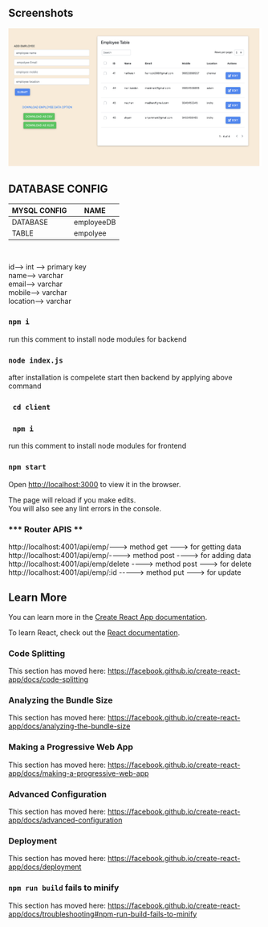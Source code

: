 ## Screenshots

![screenShots](/screenshots/dashboard.png)

## DATABASE CONFIG

| MYSQL CONFIG | NAME       |
| ------------ | ---------- |
| DATABASE     | employeeDB |
| TABLE        | empolyee   |

<br />

id--> int --> primary key<br />
name--> varchar<br />
email--> varchar<br />
mobile--> varchar<br />
location--> varchar<br />

### `npm i`

run this comment to install node modules for backend<br />

### `node index.js`

after installation is compelete start then backend by applying above command<br />

### ` cd client`

### ` npm i`

run this comment to install node modules for frontend <br />

### `npm start`

Open [http://localhost:3000](http://localhost:3000) to view it in the browser.<br />

The page will reload if you make edits.<br />
You will also see any lint errors in the console.

### **\*\*\*** Router APIS **\*\***

http://localhost:4001/api/emp/---> method get ---> for getting data<br />
http://localhost:4001/api/emp/----> method post ----> for adding data<br />
http://localhost:4001/api/emp/delete ----> method post ---> for delete<br />
http://localhost:4001/api/emp/:id -----> method put ---> for update<br />

## Learn More

You can learn more in the [Create React App documentation](https://facebook.github.io/create-react-app/docs/getting-started).

To learn React, check out the [React documentation](https://reactjs.org/).

### Code Splitting

This section has moved here: https://facebook.github.io/create-react-app/docs/code-splitting

### Analyzing the Bundle Size

This section has moved here: https://facebook.github.io/create-react-app/docs/analyzing-the-bundle-size

### Making a Progressive Web App

This section has moved here: https://facebook.github.io/create-react-app/docs/making-a-progressive-web-app

### Advanced Configuration

This section has moved here: https://facebook.github.io/create-react-app/docs/advanced-configuration

### Deployment

This section has moved here: https://facebook.github.io/create-react-app/docs/deployment

### `npm run build` fails to minify

This section has moved here: https://facebook.github.io/create-react-app/docs/troubleshooting#npm-run-build-fails-to-minify
